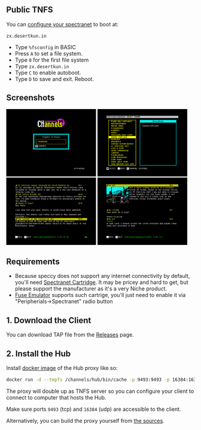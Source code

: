 ## Public TNFS

You can [configure your spectranet](http://photo.alioth.net/spectranet-getting-started.pdf) to boot at:
```
zx.desertkun.in
```

* Type `%fsconfig` in BASIC
* Press `A` to set a file system.
* Type `0` for the first file system
* Type `zx.desertkun.in`
* Type `C` to enable autoboot.
* Type `D` to save and exit. Reboot.

## Screenshots
<img src="./assets/screen-1.png" width="240"/>
<img src="./assets/screen-2.png" width="240"/>
<img src="./assets/screen-3.png" width="240"/>
<img src="./assets/screen-4.png" width="240"/>

## Requirements
* Because speccy does not support any internet connectivity by default, you'll need [Spectranet Cartridge](https://www.bytedelight.com/?page_id=3515). It may be pricey and hard to get, but please support the manufacturer as it's a very Niche product.
* [Fuse Emulator](http://fuse-emulator.sourceforge.net/) supports such cartrige, you'll just need to enable it via "Peripherials->Spectranet" radio button

## 1. Download the Client
You can download TAP file from the [Releases](https://github.com/the-channels/channels/releases/latest) page.

## 2. Install the Hub
Install [docker image](https://hub.docker.com/r/desertkun/channels-hub) of the Hub proxy like so:
```bash
docker run -d --tmpfs /channels/hub/bin/cache -p 9493:9493 -p 16384:16384/udp -it desertkun/channels-hub:latest
```
The proxy will double up as TNFS server so you can configure your client to connect to computer that 
hosts the Hub.

Make sure ports `9493` (tcp) and `16384` (udp) are accessible to the client.

Alternatively, you can build the proxy yourself from [the sources](https://github.com/the-channels/channels/tree/master/hub).
